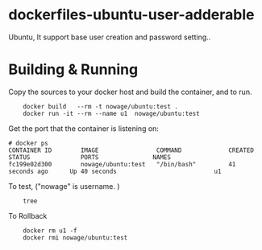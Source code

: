 # dockerfiles-ubuntu-user-adderable
Ubuntu, It support base user creation and password setting..

# Building & Running

Copy the sources to your docker host and build the container, and to run.
```
	docker build   --rm -t nowage/ubuntu:test .
	docker run -it --rm --name u1  nowage/ubuntu:test
```
Get the port that the container is listening on:

```
# docker ps
CONTAINER ID        IMAGE                COMMAND             CREATED             STATUS              PORTS               NAMES
fc199e02d300        nowage/ubuntu:test   "/bin/bash"         41 seconds ago      Up 40 seconds                           u1
```

To test, ("nowage" is username. )
```
	tree
```
To Rollback
```
    docker rm u1 -f
    docker rmi nowage/ubuntu:test
```
